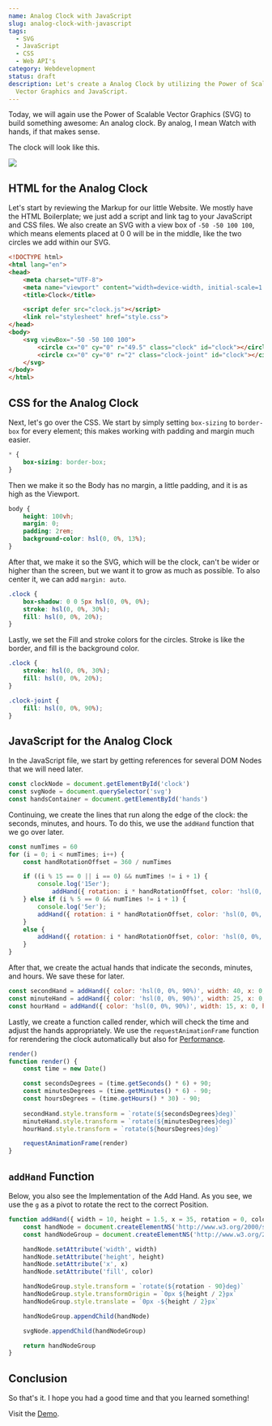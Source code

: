```yaml
---
name: Analog Clock with JavaScript
slug: analog-clock-with-javascript
tags:
  - SVG
  - JavaScript
  - CSS
  - Web API's
category: Webdevelopment
status: draft
description: Let's create a Analog Clock by utilizing the Power of Scalable
  Vector Graphics and JavaScript.
---
```


<!--
Notes:
- HTML Structure
- CSS Styling
	- Fill
	- Stroke
	- Max -Width and Height
- JavaScript
	- Setup 
	- Add Hand Function
	- Render Function 
		- Animation Callback: https://maximmaeder.com/animations-with-javascript/#why-do-we-use-requestanimationframe
- Add Other Articles where i used SVG -> New SVG Tag
-->

Today, we will again use the Power of Scalable Vector Graphics (SVG) to build something awesome: An analog clock. By analog, I mean Watch with hands, if that makes sense.

The clock will look like this.

![](https://i.imgur.com/S9g2hvb.png)


## HTML for the Analog Clock

Let's start by reviewing the Markup for our little Website. We mostly have the HTML Boilerplate; we just add a script and link tag to your JavaScript and CSS files. We also create an SVG with a view box of `-50 -50 100 100`, which means elements placed at 0 0 will be in the middle, like the two circles we add within our SVG.

```html
<!DOCTYPE html>
<html lang="en">
<head>
    <meta charset="UTF-8">
    <meta name="viewport" content="width=device-width, initial-scale=1.0">
    <title>Clock</title>

    <script defer src="clock.js"></script>
    <link rel="stylesheet" href="style.css">
</head>
<body>
    <svg viewBox="-50 -50 100 100">
        <circle cx="0" cy="0" r="49.5" class="clock" id="clock"></circle>
        <circle cx="0" cy="0" r="2" class="clock-joint" id="clock"></circle>
    </svg>
</body>
</html>
```

## CSS for the Analog Clock

Next, let's go over the CSS. We start by simply setting `box-sizing` to `border-box` for every element; this makes working with padding and margin much easier.

```css
* {
    box-sizing: border-box;
}
```


Then we make it so the Body has no margin, a little padding, and it is as high as the Viewport.

```css
body {
    height: 100vh;
    margin: 0;
    padding: 2rem;
    background-color: hsl(0, 0%, 13%);
}
```

After that, we make it so the SVG, which will be the clock, can't be wider or higher than the screen, but we want it to grow as much as possible. To also center it, we can add `margin: auto`.

```css
.clock {
    box-shadow: 0 0 5px hsl(0, 0%, 0%);
    stroke: hsl(0, 0%, 30%);
    fill: hsl(0, 0%, 20%);
}
```

Lastly, we set the Fill and stroke colors for the circles. Stroke is like the border, and fill is the background color.

```css
.clock {
    stroke: hsl(0, 0%, 30%);
    fill: hsl(0, 0%, 20%);
}

.clock-joint {
    fill: hsl(0, 0%, 90%);
}
```

## JavaScript for the Analog Clock

In the JavaScript file, we start by getting references for several DOM Nodes that we will need later.

```js
const clockNode = document.getElementById('clock')
const svgNode = document.querySelector('svg')
const handsContainer = document.getElementById('hands')
```

Continuing, we create the lines that run along the edge of the clock: the seconds, minutes, and hours. To do this, we use the `addHand` function that we go over later.

```js
const numTimes = 60
for (i = 0; i < numTimes; i++) {
    const handRotationOffset = 360 / numTimes

    if ((i % 15 == 0 || i == 0) && numTimes != i + 1) {
        console.log('15er');
	        addHand({ rotation: i * handRotationOffset, color: 'hsl(0, 0%, 80%)', width: 15 })
    } else if (i % 5 == 0 && numTimes != i + 1) {
        console.log('5er');
        addHand({ rotation: i * handRotationOffset, color: 'hsl(0, 0%, 40%)', width: 12 })
    }
    else {
        addHand({ rotation: i * handRotationOffset, color: 'hsl(0, 0%, 30%)' })
    }
}
```


After that, we create the actual hands that indicate the seconds, minutes, and hours. We save these for later.

```js
const secondHand = addHand({ color: 'hsl(0, 0%, 90%)', width: 40, x: 0, height: 1 })
const minuteHand = addHand({ color: 'hsl(0, 0%, 90%)', width: 25, x: 0, height: 1.5 })
const hourHand = addHand({ color: 'hsl(0, 0%, 90%)', width: 15, x: 0, height: 2 })
```

Lastly, we create a function called render, which will check the time and adjust the hands appropriately. We use the `requestAnimationFrame` function for rerendering the clock automatically but also for [Performance](https://maximmaeder.com/animations-with-javascript/#why-do-we-use-requestanimationframe).

```js
render()
function render() {
    const time = new Date()

    const secondsDegrees = (time.getSeconds() * 6) + 90;
    const minutesDegrees = (time.getMinutes() * 6) - 90;
    const hoursDegrees = (time.getHours() * 30) - 90;
    
    secondHand.style.transform = `rotate(${secondsDegrees}deg)`
    minuteHand.style.transform = `rotate(${minutesDegrees}deg)`
    hourHand.style.transform = `rotate(${hoursDegrees}deg)`

    requestAnimationFrame(render)
}
```
## `addHand` Function

Below, you also see the Implementation of the Add Hand. As you see, we use the `g` as a pivot to rotate the rect to the correct Position.

```js
function addHand({ width = 10, height = 1.5, x = 35, rotation = 0, color = 'black' } = {}) {
    const handNode = document.createElementNS('http://www.w3.org/2000/svg', 'rect')
    const handNodeGroup = document.createElementNS('http://www.w3.org/2000/svg', 'g')

    handNode.setAttribute('width', width)
    handNode.setAttribute('height', height)
    handNode.setAttribute('x', x)
    handNode.setAttribute('fill', color)

    handNodeGroup.style.transform = `rotate(${rotation - 90}deg)`
    handNodeGroup.style.transformOrigin = `0px ${height / 2}px`
    handNodeGroup.style.translate = `0px -${height / 2}px`

    handNodeGroup.appendChild(handNode)

    svgNode.appendChild(handNodeGroup)

    return handNodeGroup
}
```

## Conclusion

So that's it. I hope you had a good time and that you learned something!

Visit the [Demo](https://demos.maximmaeder.com/d/analog-clock-with-javascript).